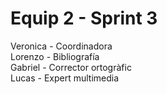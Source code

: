# Equip 2 - Sprint 3

Veronica - Coordinadora    
Lorenzo - Bibliografía  
Gabriel - Corrector ortogràfic  
Lucas - Expert multimedia  
